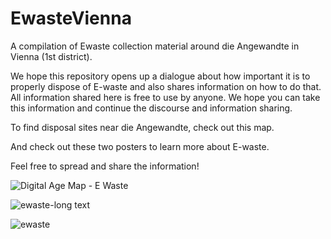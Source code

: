 # EwasteVienna
A compilation of Ewaste collection material around die Angewandte in Vienna (1st district).


We hope this repository opens up a dialogue about how important it is to properly dispose of E-waste and also shares information on how to do that. All information shared here is free to use by anyone. We hope you can take this information and continue the discourse and information sharing. 

To find disposal sites near die Angewandte, check out this map.

And check out these two posters to learn more about E-waste. 

Feel free to spread and share the information!


![Digital Age Map - E Waste](https://github.com/kmccart3/EwasteVienna/assets/43017957/252b593a-4bb5-46ed-8cad-b6e459a6088d)

 ![ewaste-long text](https://github.com/kmccart3/EwasteVienna/assets/43017957/5ab8c451-35b9-4d9f-9f6e-420acb77089c)

 ![ewaste](https://github.com/kmccart3/EwasteVienna/assets/43017957/33945bfd-e988-4a61-8058-968a127ceb45)
